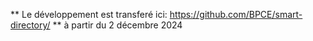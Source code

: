 ** Le développement est transferé ici: https://github.com/BPCE/smart-directory/ **
à partir du 2 décembre 2024
